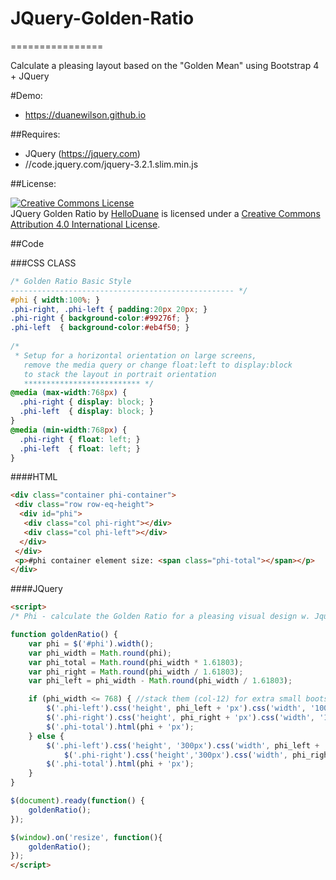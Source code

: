 # JQuery-Golden-Ratio
================

Calculate a pleasing layout based on the "Golden Mean" using Bootstrap 4 + JQuery

#Demo:

  * https://duanewilson.github.io

##Requires:

  * JQuery (https://jquery.com)
  * //code.jquery.com/jquery-3.2.1.slim.min.js
  
##License:

<a rel="license" href="http://creativecommons.org/licenses/by/4.0/"><img alt="Creative Commons License" style="border-width:0" src="https://i.creativecommons.org/l/by/4.0/88x31.png" /></a><br /><span xmlns:dct="http://purl.org/dc/terms/" property="dct:title">JQuery Golden Ratio</span> by <a xmlns:cc="http://creativecommons.org/ns#" href="https://helloduane.com/" property="cc:attributionName" rel="cc:attributionURL">HelloDuane</a> is licensed under a <a rel="license" href="http://creativecommons.org/licenses/by/4.0/">Creative Commons Attribution 4.0 International License</a>.
  

##Code

###CSS CLASS
```css
/* Golden Ratio Basic Style
-------------------------------------------------- */
#phi { width:100%; }
.phi-right, .phi-left { padding:20px 20px; }
.phi-right { background-color:#99276f; }
.phi-left  { background-color:#eb4f50; }
		
/* 
 * Setup for a horizontal orientation on large screens, 
   remove the media query or change float:left to display:block
   to stack the layout in portrait orientation
   ************************** */
@media (max-width:768px) {
  .phi-right { display: block; }
  .phi-left  { display: block; }
}
@media (min-width:768px) {
  .phi-right { float: left; }
  .phi-left  { float: left; }
}
```

####HTML
```HTML
<div class="container phi-container">
 <div class="row row-eq-height">
  <div id="phi">
   <div class="col phi-right"></div>
   <div class="col phi-left"></div>
  </div>
 </div>
 <p>#phi container element size: <span class="phi-total"></span></p>
</div>
```

####JQuery
```HTML
<script>		
/* Phi - calculate the Golden Ratio for a pleasing visual design w. Jquery */

function goldenRatio() {
	var phi = $('#phi').width();
	var phi_width = Math.round(phi);
  	var phi_total = Math.round(phi_width * 1.61803);
	var phi_right = Math.round(phi_width / 1.61803);
	var phi_left = phi_width - Math.round(phi_width / 1.61803);

	if (phi_width <= 768) { //stack them (col-12) for extra small bootstrap responsive breakpoint
		$('.phi-left').css('height', phi_left + 'px').css('width', '100%').html(phi_left + 'px');
		$('.phi-right').css('height', phi_right + 'px').css('width', '100%').html(phi_right + 'px');
		$('.phi-total').html(phi + 'px');
	} else {
  		$('.phi-left').css('height', '300px').css('width', phi_left + 'px').html(phi_left + 'px');
	    	$('.phi-right').css('height','300px').css('width', phi_right + 'px').html(phi_right + 'px');
	  	$('.phi-total').html(phi + 'px');
	}
}

$(document).ready(function() {
	goldenRatio();
});

$(window).on('resize', function(){
	goldenRatio(); 
});
</script>
```
